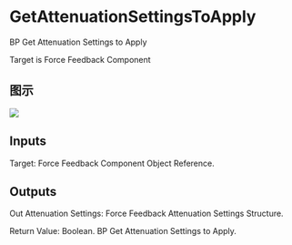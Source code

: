 # GetAttenuationSettingsToApply

BP Get Attenuation Settings to Apply

Target is Force Feedback Component

## 图示

![]($-20221218-19004864.png)

## Inputs

Target: Force Feedback Component Object Reference.  

## Outputs

Out Attenuation Settings: Force Feedback Attenuation Settings Structure.

Return Value: Boolean. BP Get Attenuation Settings to Apply.

